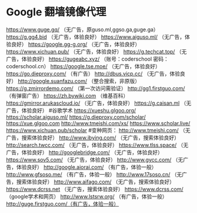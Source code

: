 # Google 翻墙镜像代理
https://www.guge.gq/ （无广告，原guso.ml,ggso.ga,guge.ga）<br>
https://g.gg4.bid （无广告，体验良好）
https://www.aiguso.ml/ （无广告，体验良好）
https://google.gg-g.org/ （无广告，体验良好）
https://www.xichuan.pub/ （无广告，体验良好）
https://g.techcat.top/ （无广告，体验良好）
https://gugeabc.xyz/ （账号：coderschool 密码：coderschool.cn）
https://google.tse.moe/ （无广告，体验良好）
https://go.dieproxy.com/ （有广告）
http://dbus.vicp.cc/ （无广告，体验良好）
http://google.suanfazu.com/ （整合搜索，非原版）
https://g.zmirrordemo.com/ （第一次访问需验证）
http://gg1.firstguo.com/ （有弹窗广告）
https://zh.bywiki.com （维基百科）
https://gmirror.arukascloud.io/ （无广告，体验良好）
https://g.caisan.ml （无广告，体验良好）
#谷歌学术
https://xueshu.glgoo.org/ 
https://scholar.aiguso.ml/
https://g.dieproxy.com/scholar/
https://xue.glgoo.com
http://www.tmeishi.com/xs/
https://www.scholar.live/
https://www.xichuan.pub/scholar
#变种网页：
http://www.tmeishi.com/ （无广告，搜索体验良好）
http://www.ibying.com/ （无广告，搜索体验良好）
http://search.twcc.com/  （无广告，体验良好）
https://www.tlss.space/ （无广告，体验良好）
http://googlebridge.com/ （无广告，体验良好）
https://www.sov5.com/ （无广告，体验良好）
http://www.gycc.com/ （无广告，体验良好）
http://google.aiorai.com/ （有广告，体验一般）
http://www.gfsoso.me/ （有广告，体验一般）
http://www.17soso.cn/ （无广告，搜索体验良好）
http://www.aifago.com/ （无广告，搜索体验良好）
https://www.dcrss.net （无广告，搜索体验良好）
https://www.dcrss.com/ （google学术和网页）
http://www.lstsrw.org/ （有广告，体验一般）
http://guge.firstguo.com/（有广告，体验一般）
